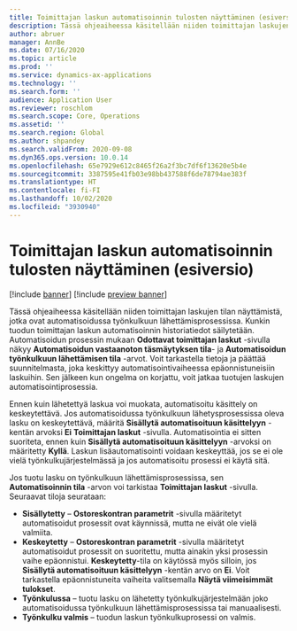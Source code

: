 ```yaml
---
title: Toimittajan laskun automatisoinnin tulosten näyttäminen (esiversio)
description: Tässä ohjeaiheessa käsitellään niiden toimittajan laskujen tilan näyttämistä, jotka ovat automatisoidussa työnkulkuun lähettämisprosessissa.
author: abruer
manager: AnnBe
ms.date: 07/16/2020
ms.topic: article
ms.prod: ''
ms.service: dynamics-ax-applications
ms.technology: ''
ms.search.form: ''
audience: Application User
ms.reviewer: roschlom
ms.search.scope: Core, Operations
ms.assetid: ''
ms.search.region: Global
ms.author: shpandey
ms.search.validFrom: 2020-09-08
ms.dyn365.ops.version: 10.0.14
ms.openlocfilehash: 65e7929e612c8465f26a2f3bc7df6f13620e5b4e
ms.sourcegitcommit: 3387595e41fb03e98bb437588f6de78794ae383f
ms.translationtype: HT
ms.contentlocale: fi-FI
ms.lasthandoff: 10/02/2020
ms.locfileid: "3930940"
---
```

# <a name="view-vendor-invoice-automation-results-preview"></a>Toimittajan laskun automatisoinnin tulosten näyttäminen (esiversio)

[!include [banner](../includes/banner.md)]
[!include [preview banner](../includes/preview-banner.md)]

Tässä ohjeaiheessa käsitellään niiden toimittajan laskujen tilan näyttämistä, jotka ovat automatisoidussa työnkulkuun lähettämisprosessissa. Kunkin tuodun toimittajan laskun automatisoinnin historiatiedot säilytetään. Automatisoidun prosessin mukaan **Odottavat toimittajan laskut** -sivulla näkyy **Automatisoidun vastaanoton täsmäytyksen tila**- ja **Automatisoidun työnkulkuun lähettämisen tila** -arvot. Voit tarkastella tietoja ja päättää suunnitelmasta, joka keskittyy automatisointivaiheessa epäonnistuneisiin laskuihin. Sen jälkeen kun ongelma on korjattu, voit jatkaa tuotujen laskujen automatisointiprosessia.

Ennen kuin lähetettyä laskua voi muokata, automatisoitu käsittely on keskeytettävä. Jos automatisoidussa työnkulkuun lähetysprosessissa oleva lasku on keskeytettävä, määritä **Sisällytä automatisoituun käsittelyyn** -kentän arvoksi **Ei** **Toimittajan laskut** -sivulla. Automatisointia ei sitten suoriteta, ennen kuin **Sisällytä automatisoituun käsittelyyn** -arvoksi on määritetty **Kyllä**. Laskun lisäautomatisointi voidaan keskeyttää, jos se ei ole vielä työnkulkujärjestelmässä ja jos automatisoitu prosessi ei käytä sitä.

Jos tuotu lasku on työnkulkuun lähettämisprosessissa, sen **Automatisoinnin tila** -arvon voi tarkistaa **Toimittajan laskut** -sivulla. Seuraavat tiloja seurataan:

- **Sisällytetty** – **Ostoreskontran parametrit** -sivulla määritetyt automatisoidut prosessit ovat käynnissä, mutta ne eivät ole vielä valmiita.
- **Keskeytetty** – **Ostoreskontran parametrit** -sivulla määritetyt automatisoidut prosessit on suoritettu, mutta ainakin yksi prosessin vaihe epäonnistui. **Keskeytetty**-tila on käytössä myös silloin, jos **Sisällytä automatisoituun käsittelyyn** -kentän arvo on **Ei**. Voit tarkastella epäonnistuneita vaiheita valitsemalla **Näytä viimeisimmät tulokset**.
- **Työnkulussa** – tuotu lasku on lähetetty työnkulkujärjestelmään joko automatisoidussa työnkulkuun lähettämisprosessissa tai manuaalisesti.
- **Työnkulku valmis** – tuodun laskun työnkulkuprosessi on valmis.
